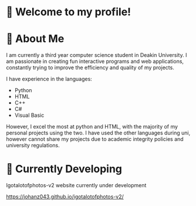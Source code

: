 # 👋 Welcome to my profile!


# 🔭 About Me
I am currently a third year computer science student in Deakin University. I am passionate in creating fun interactive programs and web applications, constantly trying to improve the efficiency and quality of my projects.

I have experience in the languages:
- Python
- HTML
- C++
- C#
- Visual Basic

However, I excel the most at python and HTML, with the majority of my personal projects using the two. I have used the other languages during uni, however cannot share my projects due to academic integrity policies and university regulations.


# 🎁 Currently Developing
Igotalotofphotos-v2 website currently under development

https://johanz043.github.io/igotalotofphotos-v2/
